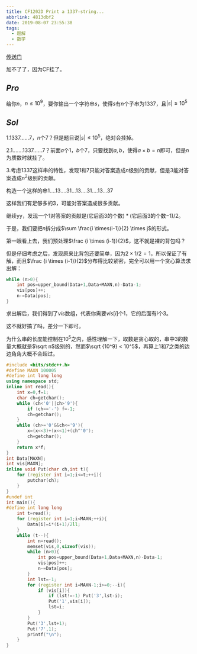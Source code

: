 ```yaml
---
title: CF1202D Print a 1337-string...
abbrlink: 4813dbf2
date: 2019-08-07 23:55:38
tags:
  - 题解
  - 数学
---
```


[传送门]()

加不了了，因为CF挂了。

## $Pro$

给你$n$，$n \le 10^9$，要你输出一个字符串$s$，使得$s$有$n$个子串为$1337$，且$|s|\le 10^5$

## $Sol$

1.$1337......7$，$n$个$7$？但是题目说$|s| \le 10^5$，绝对会挂掉。

2.$1.......1337......7$？前面$a$个$1$，$b$个$7$，只要找到$a,b$，使得$a \times b = n$即可，但是$n$为质数时就挂了。

$3.$考虑$1337$这样串的特性，发现$1$和$7$只能对答案造成$n$级别的贡献，但是$3$能对答案造成$n^2$级别的贡献。

构造一个这样的串$1....13....31...13....31....13...37$

这样我们有足够多的$3$，可能对答案造成很多贡献。

继续yy，发现一个$1$对答案的贡献是$($它后面$3$的个数$)*($它后面$3$的个数$-1)/2$。

于是，我们要把$n$拆分成$\sum \frac{i \times(i-1)}{2} \times j$的形式。

第一眼看上去，我们预处理$\frac {i \times (i-1)}{2}$，这不就是裸的背包吗？

但是仔细考虑之后，发现原来比背包还要简单，因为$2 \times 1 /2 =1$，所以保证了有解，而且$\frac {i \times (i-1)}{2}$分布得比较紧密，完全可以用一个贪心算法求出解：

```cpp
while (n>0){
    int pos=upper_bound(Data+1,Data+MAXN,n)-Data-1;
    vis[pos]++;
    n-=Data[pos];
}
```

求出解后，我们得到了$vis$数组，代表你需要$vis[i]$个$1$，它的后面有$i$个$3$。

这不就好搞了吗，差分一下即可。

为什么串的长度能控制在$10^5$之内，感性理解一下，取数是贪心取的，串中$3$的数量大概就是$\sqrt n$级别的，然而$\sqrt {10^9} < 10^5$，再算上$1$和$7$之类的边边角角大概不会超过。

```cpp
#include <bits/stdc++.h>
#define MAXN 100005
#define int long long
using namespace std;
inline int read(){
    int x=0,f=1;
    char ch=getchar();
    while (ch<'0'||ch>'9'){
        if (ch=='-') f=-1;
        ch=getchar();
    }
    while (ch>='0'&&ch<='9'){
        x=(x<<3)+(x<<1)+(ch^'0');
        ch=getchar();
    }
    return x*f;
}
int Data[MAXN];
int vis[MAXN];
inline void Put(char ch,int t){
    for (register int i=1;i<=t;++i){
        putchar(ch);
    }
}
#undef int
int main(){
#define int long long
    int t=read();
    for (register int i=1;i<MAXN;++i){
        Data[i]=i*(i+1)/2ll;
    }
    while (t--){
        int n=read();
        memset(vis,0,sizeof(vis));
        while (n>0){
            int pos=upper_bound(Data+1,Data+MAXN,n)-Data-1;
            vis[pos]++;
            n-=Data[pos];
        }
        int lst=-1;
        for (register int i=MAXN-1;i>=0;--i){
            if (vis[i]){
                if (lst!=-1) Put('3',lst-i);
                Put('1',vis[i]);
                lst=i;
            }
        }
        Put('3',lst+1);
        Put('7',1);
        printf("\n");
    }
}
```